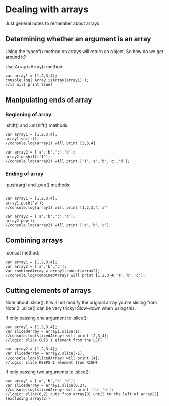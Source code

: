 # Dealing with arrays

Just general notes to remember about arrays

## Determining whether an argument is an array

Using the typeof() method on arrays will return an object.
So how do we get around it?

Use Array.isArray() method:  

```
var array1 = [1,2,3,4];
console.log( Array.isArray(array1) );
//it will print true!  
```

## Manipulating ends of array

### Beginning of array 

.shift() and .unshift() methods:
```
var array1 = [1,2,3,4];
array1.shift(); 
//console.log(array1) will print [2,3,4]

var array2 = ['a','b','c','d'];
array2.unshift('1'); 
//console.log(array2) will print ['1','a','b','c','d'];
```

### Ending of array 

.push(arg) and .pop() methods:
```

var array1 = [1,2,3,4];
array1.push('a'); 
//console.log(array1) will print [1,2,3,4,'a']

var array2 = ['a','b','c','d'];
array2.pop(); 
//console.log(array2) will print ['a','b','c'];
```

## Combining arrays

.concat method:

```
var array1 = [1,2,3,4];
var array2 = ['a','b','c'];
var combinedArray = array1.concat(array2);  
//console.log(combinedArray) will print [1,2,3,4,'a','b','c'];
```

## Cutting elements of arrays

Note about .slice():  It will not modify the original array you're slicing from
Note 2:  .slice() can be very tricky!  Slow-down when using this.  

If only passing one argument to .slice():

```
var array1 = [1,2,3,4];
var slicedArray = array1.slice(1);  
//console.log(slicedArray) will print [2,3,4];
//logic: slice CUTS 1 element from the LEFT

var array2 = [1,2,3,4];
var slicedArray = array2.slice(-1);  
//console.log(slicedArray) will print [4];
//logic: slice KEEPS 1 element from RIGHT
```

If only passing two arguments to .slice():

```
var array1 = ['a','b','c','d'];
var slicedArray = array1.slice(0,2);  
//console.log(slicedArray) will print ['a','b'];
//logic: slice(0,2) cuts from array[0] until to the left of array[2] (exclusing array[2])
```

